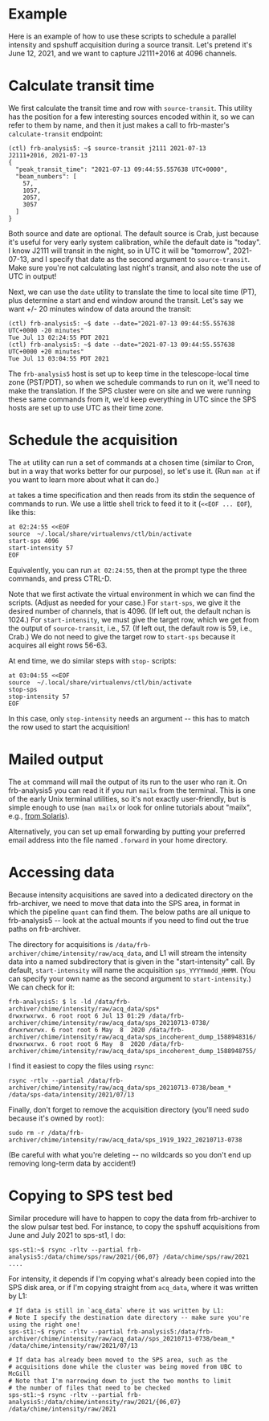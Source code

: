 Example
=======

Here is an example of how to use these scripts to schedule a parallel intensity
and spshuff acquisition during a source transit. Let's pretend it's June 12,
2021, and we want to capture J2111+2016 at 4096 channels.

# Calculate transit time

We first calculate the transit time and row with `source-transit`. This utility
has the position for a few interesting sources encoded within it, so we can
refer to them by name, and then it just makes a call to frb-master's
`calculate-transit` endpoint:

```
(ctl) frb-analysis5: ~$ source-transit j2111 2021-07-13
J2111+2016, 2021-07-13
{
  "peak_transit_time": "2021-07-13 09:44:55.557638 UTC+0000",
  "beam_numbers": [
    57,
    1057,
    2057,
    3057
  ]
}
```

Both source and date are optional. The default source is Crab, just because it's
useful for very early system calibration, while the default date is "today". I
know J2111 will transit in the night, so in UTC it will be "tomorrow",
2021-07-13, and I specify that date as the second argument to `source-transit`.
Make sure you're not calculating last night's transit, and also note the use of
UTC in output!

Next, we can use the `date` utility to translate the time to local site time
(PT), plus determine a start and end window around the transit. Let's say we
want +/- 20 minutes window of data around the transit:

```
(ctl) frb-analysis5: ~$ date --date="2021-07-13 09:44:55.557638 UTC+0000 -20 minutes"
Tue Jul 13 02:24:55 PDT 2021
(ctl) frb-analysis5: ~$ date --date="2021-07-13 09:44:55.557638 UTC+0000 +20 minutes"
Tue Jul 13 03:04:55 PDT 2021
```

The `frb-analysis5` host is set up to keep time in the telescope-local time zone
(PST/PDT), so when we schedule commands to run on it, we'll need to make the
translation. If the SPS cluster were on site and we were running these same
commands from it, we'd keep everything in UTC since the SPS hosts are set up to
use UTC as their time zone.


# Schedule the acquisition

The `at` utility can run a set of commands at a chosen time (similar to Cron,
but in a way that works better for our purpose), so let's use it. (Run `man at`
if you want to learn more about what it can do.)

`at` takes a time specification and then reads from its stdin the sequence of
commands to run. We use a little shell trick to feed it to it (`<<EOF ... EOF`),
like this:

```
at 02:24:55 <<EOF
source  ~/.local/share/virtualenvs/ctl/bin/activate
start-sps 4096
start-intensity 57
EOF
```
Equivalently, you can run `at 02:24:55`, then at the prompt type the three commands, and press CTRL-D.

Note that we first activate the virtual environment in which we can find the
scripts. (Adjust as needed for your case.) For `start-sps`, we give it the
desired number of channels, that is 4096. (If left out, the default nchan is
1024.) For `start-intensity`, we must give the target row, which we get from the
output of `source-transit`, i.e., 57. (If left out, the default row is 59, i.e.,
Crab.) We do not need to give the target row to `start-sps` because it acquires
all eight rows 56-63.

At end time, we do similar steps with `stop-` scripts:
```
at 03:04:55 <<EOF
source  ~/.local/share/virtualenvs/ctl/bin/activate
stop-sps
stop-intensity 57
EOF
```
In this case, only `stop-intensity` needs an argument -- this has to match the row used to start the acquisition!

# Mailed output

The `at` command will mail the output of its run to the user who ran it. On
frb-analysis5 you can read it if you run `mailx` from the terminal. This is one
of the early Unix terminal utilities, so it's not exactly user-friendly, but is
simple enough to use (`man mailx` or look for online tutorials about "mailx",
e.g., [from Solaris][sol]).

Alternatively, you can set up email forwarding by putting your preferred email
address into the file named `.forward` in your home directory.

# Accessing data

Because intensity acquisitions are saved into a dedicated directory on the
frb-archiver, we need to move that data into the SPS area, in format in which
the pipeline `quant` can find them. The below paths are all unique to
frb-analysis5 -- look at the actual mounts if you need to find out the true
paths on frb-archiver.

The directory for acquisitions is
`/data/frb-archiver/chime/intensity/raw/acq_data`, and L1 will stream the
intensity data into a named subdirectory that is given in the "start-intensity"
call. By default, `start-intensity` will name the acquisition
`sps_YYYYmmdd_HHMM`. (You can specify your own name as the second argument to
`start-intensity`.) We can check for it:

```
frb-analysis5: $ ls -ld /data/frb-archiver/chime/intensity/raw/acq_data/sps*
drwxrwxrwx. 6 root root 6 Jul 13 01:29 /data/frb-archiver/chime/intensity/raw/acq_data/sps_20210713-0738/
drwxrwxrwx. 6 root root 6 May  8  2020 /data/frb-archiver/chime/intensity/raw/acq_data/sps_incoherent_dump_1588948316/
drwxrwxrwx. 6 root root 6 May  8  2020 /data/frb-archiver/chime/intensity/raw/acq_data/sps_incoherent_dump_1588948755/
```

I find it easiest to copy the files using `rsync`:
```
rsync -rtlv --partial /data/frb-archiver/chime/intensity/raw/acq_data/sps_20210713-0738/beam_* /data/sps-data/intensity/2021/07/13
```

Finally, don't forget to remove the acquisition directory (you'll need sudo because it's owned by `root`):
```
sudo rm -r /data/frb-archiver/chime/intensity/raw/acq_data/sps_1919_1922_20210713-0738
```
(Be careful with what you're deleting -- no wildcards so you don't end up removing long-term data by accident!)


# Copying to SPS test bed

Similar procedure will have to happen to copy the data from frb-archiver to the
slow pulsar test bed. For instance, to copy the spshuff acquisitions from June
and July 2021 to sps-st1, I do:

```
sps-st1:~$ rsync -rltv --partial frb-analysis5:/data/chime/sps/raw/2021/{06,07} /data/chime/sps/raw/2021
....
```

For intensity, it depends if I'm copying what's already been copied into the SPS
disk area, or if I'm copying straight from `acq_data`, where it was written by L1:
```
# If data is still in `acq_data` where it was written by L1:
# Note I specify the destination date directory -- make sure you're using the right one!
sps-st1:~$ rsync -rltv --partial frb-analysis5:/data/frb-archiver/chime/intensity/raw/acq_data//sps_20210713-0738/beam_* /data/chime/intensity/raw/2021/07/13

# If data has already been moved to the SPS area, such as the
# acquisitions done while the cluster was being moved from UBC to McGill
# Note that I'm narrowing down to just the two months to limit
# the number of files that need to be checked
sps-st1:~$ rsync -rltv --partial frb-analysis5:/data/chime/intensity/raw/2021/{06,07} /data/chime/intensity/raw/2021
```

[sol]: https://docs.oracle.com/cd/E19683-01/806-7612/mail-1/index.html
